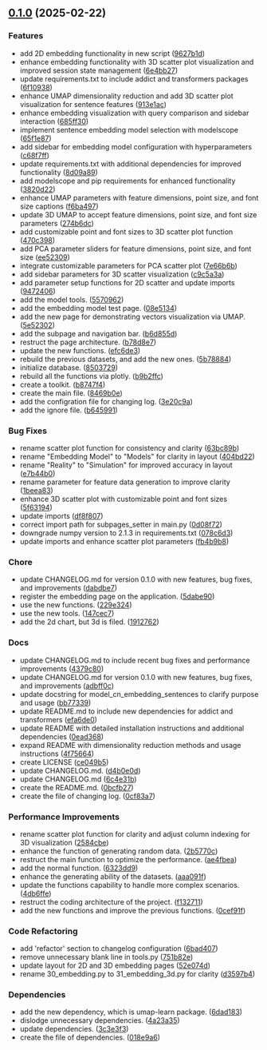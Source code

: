 <!-- insertion marker -->
<a name="0.1.0"></a>

## [0.1.0](https://github.com///compare/36081daabae33f6560bc7c61214158f7d738e897...0.1.0) (2025-02-22)

### Features

- add 2D embedding functionality in new script ([9627b1d](https://github.com///commit/9627b1dbfb64bf88c646c573e4b866a0d391c16d))
- enhance embedding functionality with 3D scatter plot visualization and improved session state management ([6e4bb27](https://github.com///commit/6e4bb27ea9312665f688c90dc06776762b42e72f))
- update requirements.txt to include addict and transformers packages ([6f10938](https://github.com///commit/6f10938363ba73e7648ce4cd92d56ca46b5349bd))
- enhance UMAP dimensionality reduction and add 3D scatter plot visualization for sentence features ([913e1ac](https://github.com///commit/913e1ace0b45aac54c4518f02b50f63c05c76866))
- enhance embedding visualization with query comparison and sidebar interaction ([685ff30](https://github.com///commit/685ff30f02935d30150b6d13fb91972626b910c3))
- implement sentence embedding model selection with modelscope ([65f1e87](https://github.com///commit/65f1e8735dec41e7026ac2934423b4c7298b09fc))
- add sidebar for embedding model configuration with hyperparameters ([c68f7ff](https://github.com///commit/c68f7ffcca478bfed895da8feaf4689f41f3fef9))
- update requirements.txt with additional dependencies for improved functionality ([8d09a89](https://github.com///commit/8d09a89c6098fde6021b257d0bb7ac9614189793))
- add modelscope and pip requirements for enhanced functionality ([3820d22](https://github.com///commit/3820d2257d226a95dc259b25ef3b67601ef1b30b))
- enhance UMAP parameters with feature dimensions, point size, and font size captions ([f6ba497](https://github.com///commit/f6ba497d7b53b7556db13c35f2fe325eb98bbe59))
- update 3D UMAP to accept feature dimensions, point size, and font size parameters ([274b6dc](https://github.com///commit/274b6dc4bc4b52ae50820351f5252df094eb356a))
- add customizable point and font sizes to 3D scatter plot function ([470c398](https://github.com///commit/470c3985263753b9931416599a949574086dce59))
- add PCA parameter sliders for feature dimensions, point size, and font size ([ee52309](https://github.com///commit/ee5230946ea5fc06e279a35a414794c296b68a54))
- integrate customizable parameters for PCA scatter plot ([7e66b6b](https://github.com///commit/7e66b6b17d29a0952356fe42e01766e917ea2d23))
- add sidebar parameters for 3D scatter visualization ([c9c5a3a](https://github.com///commit/c9c5a3a1c96f70648946e5e6f610dc25c3377680))
- add parameter setup functions for 2D scatter and update imports ([9472406](https://github.com///commit/94724062469919ccf7d55be614a1840888443895))
- add the model tools. ([5570962](https://github.com///commit/55709626a1ab10d577ac5beaec31a282a1fd339f))
- add the embedding model test page. ([08e5134](https://github.com///commit/08e51341e49eaa9a889f63d0e683fa43128eaf6e))
- add the new page for demonstrating vectors visualization via UMAP. ([5e52302](https://github.com///commit/5e52302dd5601bfcd024122fb57b5c1fd50c681f))
- add the subpage and navigation bar. ([b6d855d](https://github.com///commit/b6d855d23ba16d8aa29f39a5fe325798ae0031c1))
- restruct the page architecture. ([b78d8e7](https://github.com///commit/b78d8e73d3cd90417b38999d9cbc1dad94cbc681))
- update the new functions. ([efc6de3](https://github.com///commit/efc6de3f7a75e72704548fdd3f6626984a06ca13))
- rebuild the previous datasets, and add the new ones. ([5b78884](https://github.com///commit/5b78884c85fbbeb5dc6c3d20c92291b327281393))
- initialize database. ([8503729](https://github.com///commit/850372949e007b57f0a79f6877aa500d05f6bf41))
- rebuild all the functions via plotly. ([b9b2ffc](https://github.com///commit/b9b2ffc799aee805e300453a374c11a77799ee0c))
- create a toolkit. ([b8747f4](https://github.com///commit/b8747f4e7de499979b081a973aa418fc18349aee))
- create the main file. ([8469b0e](https://github.com///commit/8469b0e8e58b842c18e102cbca0d49cb32c97104))
- add the configration file for changing log. ([3e20c9a](https://github.com///commit/3e20c9a314e72e5a4966136e9909f36bb3876cfb))
- add the ignore file. ([b645991](https://github.com///commit/b645991c5c521505a4f028b11e8012045e1df37f))

### Bug Fixes

- rename scatter plot function for consistency and clarity ([63bc89b](https://github.com///commit/63bc89b3c9bd64f356a8368e49b2404e74b10d5a))
- rename "Embedding Model" to "Models" for clarity in layout ([404bd22](https://github.com///commit/404bd2276961c14cd9e748c66b20a90b32d6fa59))
- rename "Reality" to "Simulation" for improved accuracy in layout ([e7b44b0](https://github.com///commit/e7b44b0c4de39cce6dd8e234668fcbcd9254a632))
- rename parameter for feature data generation to improve clarity ([1beea83](https://github.com///commit/1beea83893a77840147741b2d131d3d42b9fe442))
- enhance 3D scatter plot with customizable point and font sizes ([5f63194](https://github.com///commit/5f63194a66a30eec3d79fbc97477b30d52e21e7c))
- update imports ([df8f807](https://github.com///commit/df8f8070721289c165dd937fc908aa233327704e))
- correct import path for subpages_setter in main.py ([0d08f72](https://github.com///commit/0d08f7257df953db67aecacd125c591c98d4e4d5))
- downgrade numpy version to 2.1.3 in requirements.txt ([078c6d3](https://github.com///commit/078c6d31fd6174110c8cf300abe47f0c88cd3990))
- update imports and enhance scatter plot parameters ([fb4b9b8](https://github.com///commit/fb4b9b8d07672961feb200c0bc231be3e06d7a96))

### Chore

- update CHANGELOG.md for version 0.1.0 with new features, bug fixes, and improvements ([dabdbe7](https://github.com///commit/dabdbe78445eb1e5cd6d9b29179e4ebbb80bd498))
- register the embedding page on the application. ([5dabe90](https://github.com///commit/5dabe905d9429c9e68a1f30690472ac2cb945059))
- use the new functions. ([229e324](https://github.com///commit/229e32486ad2946fe067f85cba2c596e571e8499))
- use the new tools. ([147cec7](https://github.com///commit/147cec7f7b1f85ec540fdb9cb6da241e6123b6cd))
- add the 2d chart, but 3d is filed. ([1912762](https://github.com///commit/1912762a8e0d674c6f83d2ece3caadb620dc3cad))

### Docs

- update CHANGELOG.md to include recent bug fixes and performance improvements ([4379c80](https://github.com///commit/4379c8019e00d002640fd533d45c0758de16ce85))
- update CHANGELOG.md for version 0.1.0 with new features, bug fixes, and improvements ([adbff0c](https://github.com///commit/adbff0cee7e705847e489d85cbbc9b624d331691))
- update docstring for model_cn_embedding_sentences to clarify purpose and usage ([bb77339](https://github.com///commit/bb77339452e9990279037d8668f5931d78f1a3c7))
- update README.md to include new dependencies for addict and transformers ([efa6de0](https://github.com///commit/efa6de0a0abee182f7321d35c89b0a7bd81a6c4d))
- update README with detailed installation instructions and additional dependencies ([0ead368](https://github.com///commit/0ead368c8bf4b0c6c05ffbeb2ebe5cff704df4af))
- expand README with dimensionality reduction methods and usage instructions ([4f75664](https://github.com///commit/4f75664d41dfeaf195fd4ea7bc3910308eccd6aa))
- create LICENSE ([ce049b5](https://github.com///commit/ce049b5a44e26acad81cf6706bc9301187eba3fa))
- update CHANGELOG.md. ([d4b0e0d](https://github.com///commit/d4b0e0d9e8c00508e6bcf2bebce48f88873bb445))
- update CHANGELOG.md ([6c4e31b](https://github.com///commit/6c4e31b0f3e4e8bd8fc01aea79b929cd76e0d4d7))
- create the README.md. ([0bcfb27](https://github.com///commit/0bcfb27c9cd8b6beb5f8b6e651c6c5cd7dad7ebd))
- create the file of changing log. ([0cf83a7](https://github.com///commit/0cf83a75794b621717f00347442021e9c3498869))

### Performance Improvements

- rename scatter plot function for clarity and adjust column indexing for 3D visualization ([2584cbe](https://github.com///commit/2584cbe13cdc02c963cbce896838834faa8bc57f))
- enhance the function of generating random data. ([2b5770c](https://github.com///commit/2b5770c08e98810d686cdc90f04aeb4d3000e619))
- restruct the main function to optimize the performance. ([ae4fbea](https://github.com///commit/ae4fbea4be2baaf1a297434f6fda689913dcc671))
- add the normal function. ([6323dd9](https://github.com///commit/6323dd9fde109ed3766e72d2f44ea86be61dc78b))
- enhance the generating ability of the datasets. ([aaa091f](https://github.com///commit/aaa091f0a9ef0b8aa202037118394c1a378d1dc4))
- update the functions capability to handle more complex scenarios. ([4db6ffe](https://github.com///commit/4db6ffe894f932cb02820a3314fc34fd27c6b49f))
- restruct the coding architecture of the project. ([f132711](https://github.com///commit/f13271115f76e7fa259b1d9d7caecab6d3e58450))
- add the new functions and improve the previous functions. ([0cef91f](https://github.com///commit/0cef91fc9875d44b982edb7b637e82776de0d871))

### Code Refactoring

- add 'refactor' section to changelog configuration ([6bad407](https://github.com///commit/6bad40702dab29724dd1fb9295dc88e89ef86943))
- remove unnecessary blank line in tools.py ([751b82e](https://github.com///commit/751b82ef7d2600fc2998f8cd1ed874e888322f75))
- update layout for 2D and 3D embedding pages ([52e074d](https://github.com///commit/52e074d9851f1592ddd362fe69ae03cac22dcb9c))
- rename 30_embedding.py to 31_embedding_3d.py for clarity ([d3597b4](https://github.com///commit/d3597b41a43b6fb71de063f3c56b076f119562fd))

### Dependencies

- add the new dependency, which is umap-learn package. ([6dad183](https://github.com///commit/6dad183c4d7c85161a6982e6bc6bcf9a5cc87bac))
- dislodge unnecessary dependencies. ([4a23a35](https://github.com///commit/4a23a355ee670454b6de3eb3b0f5e206b4b7c3f0))
- update dependencies. ([3c3e3f3](https://github.com///commit/3c3e3f3a9025727a4553c9be016ed12ba7f9689f))
- create the file of dependencies. ([018e9a6](https://github.com///commit/018e9a666e4adc95bc56f007f5f3edcef6e7127a))

